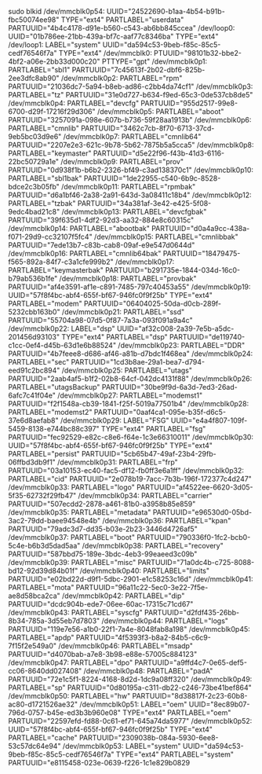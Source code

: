 sudo blkid
/dev/mmcblk0p54: UUID="24522690-b1aa-4b54-b91b-fbc50074ee98" TYPE="ext4" PARTLABEL="userdata" PARTUUID="4b4c4178-d91e-b560-c543-ab6bb845ccea"
/dev/loop0: UUID="01b786ee-21bb-439a-bf7c-aaf77c8346ba" TYPE="ext4"
/dev/loop1: LABEL="system" UUID="da594c53-9beb-f85c-85c5-cedf76546f7a" TYPE="ext4"
/dev/mmcblk0: PTUUID="98101b32-bbe2-4bf2-a06e-2bb33d000c20" PTTYPE="gpt"
/dev/mmcblk0p1: PARTLABEL="sbl1" PARTUUID="7c45613f-2b02-dbf6-825b-2ee3dfc8ab90"
/dev/mmcblk0p2: PARTLABEL="rpm" PARTUUID="21036dc7-5a94-b8eb-ad86-c2bb4da74cf1"
/dev/mmcblk0p3: PARTLABEL="tz" PARTUUID="31e0d727-b634-f9ed-65c3-0de537cb8de5"
/dev/mmcblk0p4: PARTLABEL="devcfg" PARTUUID="955d2517-99e8-6700-d29f-17216f29d306"
/dev/mmcblk0p5: PARTLABEL="aboot" PARTUUID="3257091a-098e-607b-b736-59f28aa1913b"
/dev/mmcblk0p6: PARTLABEL="cmnlib" PARTUUID="3462c7cb-8f70-6713-37cd-9eb5bc03d9e6"
/dev/mmcblk0p7: PARTLABEL="cmnlib64" PARTUUID="2207e2e3-621c-9b78-5b62-7875b5a5cca5"
/dev/mmcblk0p8: PARTLABEL="keymaster" PARTUUID="d5e22f96-f43b-41d3-6116-22bc50729a1e"
/dev/mmcblk0p9: PARTLABEL="prov" PARTUUID="0d938f1b-b6b2-2326-bf49-c3ad138370c1"
/dev/mmcblk0p10: PARTLABEL="sbl1bak" PARTUUID="1de22955-c540-6b9c-8528-bdce2c3b05fb"
/dev/mmcblk0p11: PARTLABEL="rpmbak" PARTUUID="d6a1bf46-2a38-2a91-643d-3a08411c18b4"
/dev/mmcblk0p12: PARTLABEL="tzbak" PARTUUID="34a381af-3e42-e425-5f08-9edc4bad21c8"
/dev/mmcblk0p13: PARTLABEL="devcfgbak" PARTUUID="39f635d1-4df2-92d3-aa32-884e8c60315c"
/dev/mmcblk0p14: PARTLABEL="abootbak" PARTUUID="d0a4a9cc-438a-f071-29d9-cc32107f5fc4"
/dev/mmcblk0p15: PARTLABEL="cmnlibbak" PARTUUID="7ede13b7-c83b-cab8-09af-e9e547d0644d"
/dev/mmcblk0p16: PARTLABEL="cmnlib64bak" PARTUUID="18479475-f565-892a-84f7-c3a1cfe999b2"
/dev/mmcblk0p17: PARTLABEL="keymasterbak" PARTUUID="b291735e-1844-034d-16c0-b79ab536b1fe"
/dev/mmcblk0p18: PARTLABEL="provbak" PARTUUID="af4e3591-af1e-c891-7485-797c40453a55"
/dev/mmcblk0p19: UUID="57f8f4bc-abf4-655f-bf67-946fc0f9f25b" TYPE="ext4" PARTLABEL="modem" PARTUUID="06404025-50da-d0cb-289f-5232cbb163b0"
/dev/mmcblk0p21: PARTLABEL="ssd" PARTUUID="55704a98-07d5-0f87-7a3a-093f091a9a4c"
/dev/mmcblk0p22: LABEL="dsp" UUID="af32c008-2a39-7e5b-a5dc-201456d93103" TYPE="ext4" PARTLABEL="dsp" PARTUUID="de119740-c1cc-0ef4-d45b-63d1e6b88524"
/dev/mmcblk0p23: PARTLABEL="DDR" PARTUUID="4b7feee8-d686-af46-a81b-d7bdc1f468ea"
/dev/mmcblk0p24: PARTLABEL="sec" PARTUUID="1cd3b8ae-29a1-bea7-d794-eed91c2bc894"
/dev/mmcblk0p25: PARTLABEL="utags" PARTUUID="2aab4af5-b1f2-02b8-64cf-042dc4131f88"
/dev/mmcblk0p26: PARTLABEL="utagsBackup" PARTUUID="30be9f9d-6a3d-7ed3-26ad-6afc7c41f04e"
/dev/mmcblk0p27: PARTLABEL="modemst1" PARTUUID="f2f1548a-cb39-1841-f25f-5019a77501b4"
/dev/mmcblk0p28: PARTLABEL="modemst2" PARTUUID="0aaf4ca1-095e-b35f-d6c5-37e6d8aefab8"
/dev/mmcblk0p29: LABEL="FSG" UUID="e4a4f807-109f-5459-8138-e744bc88c397" TYPE="ext4" PARTLABEL="fsg" PARTUUID="fec92529-e82c-c8e6-f64e-1c3e66310011"
/dev/mmcblk0p30: UUID="57f8f4bc-abf4-655f-bf67-946fc0f9f25b" TYPE="ext4" PARTLABEL="persist" PARTUUID="5cb65b47-49af-23b4-29fb-06ffbd3db9f1"
/dev/mmcblk0p31: PARTLABEL="frp" PARTUUID="03a10153-ec40-fac5-df12-fb0ff3e6a1ff"
/dev/mmcblk0p32: PARTLABEL="cid" PARTUUID="2e078b19-7acc-7b3b-196f-172377c4d247"
/dev/mmcblk0p33: PARTLABEL="logo" PARTUUID="af4522ee-6620-3d05-5f35-62732f29fb47"
/dev/mmcblk0p34: PARTLABEL="carrier" PARTUUID="507ecdd2-2878-a461-81b0-a3958b85e859"
/dev/mmcblk0p35: PARTLABEL="metadata" PARTUUID="e96530d0-05bd-3ac2-79dd-baee94548e4b"
/dev/mmcblk0p36: PARTLABEL="kpan" PARTUUID="79adc3d7-dd35-b03e-2b23-3446d4726af5"
/dev/mmcblk0p37: PARTLABEL="boot" PARTUUID="790336f0-1fc2-bcb0-5c4e-b6b3d5dad5aa"
/dev/mmcblk0p38: PARTLABEL="recovery" PARTUUID="587bbd75-189e-3bdc-4eb3-99eaeed3c09b"
/dev/mmcblk0p39: PARTLABEL="misc" PARTUUID="71a0dc4b-c725-8088-bd12-92d39d84b01f"
/dev/mmcblk0p40: PARTLABEL="limits" PARTUUID="e02bd22d-d9f1-5dbc-2901-e1c58253c16d"
/dev/mmcblk0p41: PARTLABEL="mota" PARTUUID="96a11c22-5ec0-3e22-7f5e-ae8d58bca2ca"
/dev/mmcblk0p42: PARTLABEL="dip" PARTUUID="dcdc904b-ede7-06ee-60ac-17315c71cd67"
/dev/mmcblk0p43: PARTLABEL="syscfg" PARTUUID="d2fdf435-26bb-8b34-785a-3d55eb7d7803"
/dev/mmcblk0p44: PARTLABEL="logs" PARTUUID="119e7e56-a1b0-22f1-7a4e-8048fab8a198"
/dev/mmcblk0p45: PARTLABEL="apdp" PARTUUID="4f5393f3-b8a2-84b5-c6c9-7f15f2e549a0"
/dev/mmcblk0p46: PARTLABEL="msadp" PARTUUID="d4070bab-a7e8-3b98-e88e-57005c884123"
/dev/mmcblk0p47: PARTLABEL="dpo" PARTUUID="a9ffd4c7-0e65-def5-cc06-8640dd027408"
/dev/mmcblk0p48: PARTLABEL="padA" PARTUUID="72e1c5f1-8224-4168-8d2d-1dc9a08ff320"
/dev/mmcblk0p49: PARTLABEL="sp" PARTUUID="0d80195a-c311-db22-c246-73be41bef864"
/dev/mmcblk0p50: PARTLABEL="hw" PARTUUID="8d38817f-2c23-60b8-ac80-d1721526ae32"
/dev/mmcblk0p51: LABEL="oem" UUID="8ec89b07-796d-0757-b45e-ed3b3b960e08" TYPE="ext4" PARTLABEL="oem" PARTUUID="22597efd-fd88-0c61-ef71-645a74da5977"
/dev/mmcblk0p52: UUID="57f8f4bc-abf4-655f-bf67-946fc0f9f25b" TYPE="ext4" PARTLABEL="cache" PARTUUID="2309038b-084a-5930-6ee8-53c57dc64e94"
/dev/mmcblk0p53: LABEL="system" UUID="da594c53-9beb-f85c-85c5-cedf76546f7a" TYPE="ext4" PARTLABEL="system" PARTUUID="e8115458-023e-0639-f226-1c1e829b0829
